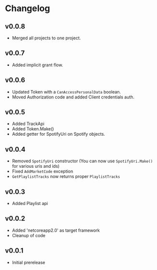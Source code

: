 # Changelog

## v0.0.8
 - Merged all projects to one project.

## v0.0.7
 - Added implicit grant flow.

## v0.0.6
 - Updated Token with a `CanAccessPersonalData` boolean.
 - Moved Authorization code and added Client credentials auth.

## v0.0.5
 - Added TrackApi
 - Added Token.Make()
 - Added getter for SpotifyUri on Spotify objects.

## v0.0.4
 - Removed `SpotifyUri` constructor (You can now use `SpotifyUri.Make()` for various uris and ids)
 - Fixed `AddMarketCode` exception
 - `GetPlaylistTracks` now returns proper `PlaylistTracks`

## v0.0.3
 - Added Playlist api

## v0.0.2
 - Added 'netcoreapp2.0' as target framework
 - Cleanup of code

## v0.0.1
 - Initial prerelease